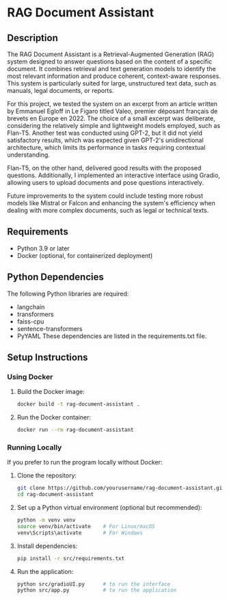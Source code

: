 # RAG Document Assistant

## Description
The RAG Document Assistant is a Retrieval-Augmented Generation (RAG) system designed to answer questions based on the content of a specific document. It combines retrieval and text generation models to identify the most relevant information and produce coherent, context-aware responses. This system is particularly suited for large, unstructured text data, such as manuals, legal documents, or reports.

For this project, we tested the system on an excerpt from an article written by Emmanuel Egloff in Le Figaro titled Valeo, premier déposant français de brevets en Europe en 2022. The choice of a small excerpt was deliberate, considering the relatively simple and lightweight models employed, such as Flan-T5. Another test was conducted using GPT-2, but it did not yield satisfactory results, which was expected given GPT-2's unidirectional architecture, which limits its performance in tasks requiring contextual understanding.

Flan-T5, on the other hand, delivered good results with the proposed questions. Additionally, I implemented an interactive interface using Gradio, allowing users to upload documents and pose questions interactively.

Future improvements to the system could include testing more robust models like Mistral or Falcon and enhancing the system's efficiency when dealing with more complex documents, such as legal or technical texts.
## Requirements
- Python 3.9 or later
- Docker (optional, for containerized deployment)

## Python Dependencies
The following Python libraries are required:

* langchain
* transformers
* faiss-cpu
* sentence-transformers
* PyYAML
These dependencies are listed in the requirements.txt file.

## Setup Instructions

### Using Docker
1. Build the Docker image:
   ```bash
   docker build -t rag-document-assistant .

2. Run the Docker container:
   ```bash
   docker run --rm rag-document-assistant

### Running Locally
If you prefer to run the program locally without Docker:

1. Clone the repository:
   ```bash
   git clone https://github.com/yourusername/rag-document-assistant.git
   cd rag-document-assistant

2. Set up a Python virtual environment (optional but recommended): 
   ```bash
   python -m venv venv
   source venv/bin/activate    # For Linux/macOS
   venv\Scripts\activate       # For Windows

3. Install dependencies:
   ```bash
   pip install -r src/requirements.txt

4. Run the application:
   ```bash
   python src/gradioUI.py      # to run the interface 
   python src/app.py           # to run the application

